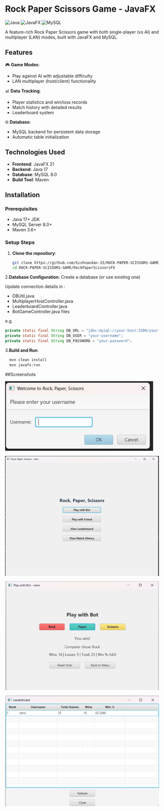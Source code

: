 # Rock Paper Scissors Game - JavaFX

![Java](https://img.shields.io/badge/Java-17%2B-blue)
![JavaFX](https://img.shields.io/badge/JavaFX-21-orange)
![MySQL](https://img.shields.io/badge/MySQL-8.0-lightblue)

A feature-rich Rock Paper Scissors game with both single-player (vs AI) and multiplayer (LAN) modes, built with JavaFX and MySQL.

## Features

🎮 **Game Modes**:
- Play against AI with adjustable difficulty
- LAN multiplayer (host/client) functionality

📊 **Data Tracking**:
- Player statistics and win/loss records
- Match history with detailed results
- Leaderboard system

🌐 **Database**:
- MySQL backend for persistent data storage
- Automatic table initialization

## Technologies Used

- **Frontend**: JavaFX 21
- **Backend**: Java 17
- **Database**: MySQL 8.0
- **Build Tool**: Maven

## Installation

### Prerequisites
- Java 17+ JDK
- MySQL Server 8.0+
- Maven 3.6+

### Setup Steps

1. **Clone the repository**:
   ```bash
   git clone https://github.com/kishnandan-33/ROCK-PAPER-SCISSORS-GAME.git
   cd ROCK-PAPER-SCISSORS-GAME/RockPaperScissorsFX

2.**Database Configuration**:
Create a database (or use existing one)

Update connection details in :

- DBUtil.java
- MultiplayerHostController.java
- LeaderboardController.java
- BotGameController.java
files

e.g.
```java
private static final String DB_URL = "jdbc:mysql://your-host:3306/your-database";
private static final String DB_USER = "your-username";
private static final String DB_PASSWORD = "your-password";
```

3.**Build and Run**:

```bash
  mvn clean install
  mvn javafx:run
```

##Screenshots

![username](imgs/Screenshot%202025-05-25%20220530.png)

![main menu](imgs/Screenshot%202025-05-25%20220542.png)

![play with bot](imgs/Screenshot%202025-05-25%20220558.png)

![Leaderboard](imgs/Screenshot%202025-05-25%20220617.png)




